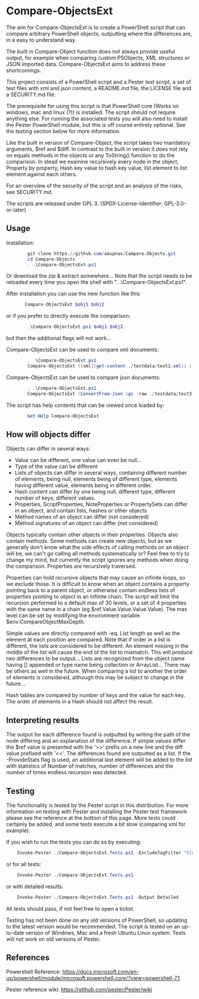 # Compare-ObjectsExt

The aim for Compare-ObjectsExt is to create a PowerShell script that can
compare arbitrary PowerShell objects, outputting where the differences are,
in a easy to understand way.

The built in Compare-Object function does not always provide useful output,
for example when comparing custom PSObjects, XML structures or JSON imported
data. Compare-ObjectsExt aims to address these shortcomings.

This project consists of a PowerShell script and a Pester test script, a set of
test files with xml and json content, a README.md file, the LICENSE file and a
SECURITY.md file.

The prerequisite for using this script is that PowerShell core (Works on windows,
mac and linux (?)) is installed. The script should not require anything else. For
running the associated tests you will also need to install the Pester PowerShell
module, but this is off course entirely optional. See the testing section below
for more information.

Like the built in version of Compare-Object, the script takes two mandatory
arguments, $ref and $diff. In contrast to the built in version it does not rely
on equals methods in the objects or any ToString() function to do the comparison.
In stead we examine recursively every node in the object, Property by property,
Hash key value to hash key value, list element to list element against each others.

For an overview of the security of the script and an analysis of the risks, see
SECURITY.md. 

The scripts are released under GPL 3. (SPDX-License-Identifier: GPL-3.0-or-later)

## Usage

Installation:

```PowerShell
        git clone https://github.com/aaspnas/Compare-Objects.git
        cd Compare-Objects
        . .\Compare-ObjectsExt.ps1
```

Or download the zip & extract somewhere... Note that the script needs to be
reloaded every time you open the shell with ". .\Compare-ObjectsExt.ps1".

After installation you can use the new function like this:

```PowerShell
       Compare-ObjectsExt $obj1 $obj2
```

or if you prefer to directly execute the comparison:

```PowerShell
        .\Compare-ObjectsExt.ps1 $obj1 $obj2

```

but then the additional flags will not work...

Compare-ObjectsExt can be used to compare xml documents:

```PowerShell
        . .\Compare-ObjectsExt.ps1
        Compare-ObjectsExt ([xml](get-content ./testdata/test1.xml)) ([xml](get-content ./testdata/test1.xml)) 
```

Compare-ObjectsExt can be used to compare json documents:

```PowerShell
        . .\Compare-ObjectsExt.ps1
        Compare-ObjectsExt (ConvertFrom-Json (gc -raw ./testdata/test3.json)) (ConvertFrom-Json (gc -raw ./testdata/test3.json))   
```

The script has help contents that can be viewed once loaded by:

```PowerShell
        Get-Help Compare-ObjectsExt
```

## How will objects differ

Objects can differ in several ways:

- Value can be different, one value can even be null...
- Type of the value can be different
- Lists of objects can differ in several ways, containing different number
  of elements, being null, elements being of different type, elements having
  different value, elements being in different order.
- Hash content can differ by one being null, different type, different number
  of keys, different values.
- Properties, ScriptProperties, NoteProperties or PropertySets can differ in an
  object, and contain lists, hashes or other objects
- Method names of an object can differ (not considered)
- Method signatures of an object can differ (not considered)

Objects typically contain other objects in their properties. Objects also contain
methods. Some methods can create new objects, but as we generally don't know what
the side effects of calling methods on an object will be, we can't go calling all
methods systematically or? Feel free to try to change my mind, but currently the
script ignores any methods when doing the comparison. Properties are recursively
traversed.

Properties can hold recursive objects that may cause an infinite loops, so we
exclude those. It is difficult to know when an object contains a property pointing
back to a parent object, or otherwise contain endless lists of properties pointing
to object in an infinite chain. The script will limit the recursion performed to a
default max of 30 levels, or a set of 4 properties with the same name in a chain
(eg $ref.Value.Value.Value.Value). The max level can be set by modifying the
environment variable $env:CompareObjectMaxDepth.

Simple values are directly compared with -eq. List length as well as the element
at each position are compared. Note that if order in a list is different, the lists
are considered to be different. An element missing in the middle of the list will
cause the end of the list to mismatch. This will produce two differences to be
output... Lists are recognized from the object name having [] appended or type name
being collection or ArrayList... There may be others as well in the future. When
comparing a list to another the order of elements is considered, although this may
be subject to change in the future...

Hash tables are compared by number of keys and the value for each key. The order of
elements in a Hash should not affect the result.

## Interpreting results

The output for each difference found is outputted by writing the path of the node
differing and an explanation of the difference. If simple values differ the $ref
value is presented with the '>>' prefix on a new line and the diff value prefixed
with '<<'. The differences found are outputted as a list. If the -ProvideStats flag
is used, an additional last element will be added to the list with statistics of
Number of matches, number of differences and the number of times endless recursion
was detected.
  
## Testing

The functionality is tested by the Pester script in this distribution. For more
information on testing with Pester and installing the Pester test framework please
see the reference at the bottom of this page. More tests could certainly be added,
and some tests execute a bit slow (comparing xml for example).

If you wish to run the tests you can do so by executing:

```PowerShell
    Invoke-Pester ./Compare-ObjectsExt.Tests.ps1 -ExcludeTagFilter "Slow"
```

 or for all tests:

```PowerShell
    Invoke-Pester ./Compare-ObjectsExt.Tests.ps1
```

 or with detailed results:

```PowerShell
    Invoke-Pester ./Compare-ObjectsExt.Tests.ps1 -Output Detailed
```

All tests should pass, if not feel free to open a ticket.

Testing has not been done on any old versions of PowerShell, so updating to the
latest version would be recommended. The script is tested on an up-to-date version
of Windows, Mac and a fresh Ubuntu Linux system. Tests will not work on old
versions of Pester.

## References

Powershell Reference:     <https://docs.microsoft.com/en-us/powershell/module/microsoft.powershell.core/?view=powershell-7.1>

Pester reference wiki:    <https://github.com/pester/Pester/wiki>

